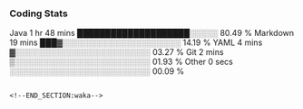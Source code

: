 
<!--START_SECTION:waka-->



### Coding Stats
Java             1 hr 48 mins    ████████████████████░░░░░   80.49 %
Markdown         19 mins         ███▓░░░░░░░░░░░░░░░░░░░░░   14.19 %
YAML             4 mins          ▓░░░░░░░░░░░░░░░░░░░░░░░░   03.27 %
Git              2 mins          ▒░░░░░░░░░░░░░░░░░░░░░░░░   01.93 %
Other            0 secs          ░░░░░░░░░░░░░░░░░░░░░░░░░   00.09 %
```

<!--END_SECTION:waka-->


